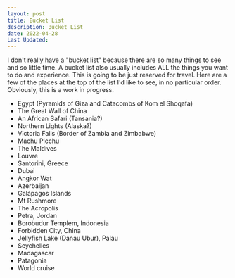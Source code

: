 ```yaml
---
layout: post
title: Bucket List
description: Bucket List
date: 2022-04-28
Last Updated: 
---
```

I don't really have a "bucket list" because there are so many things to see and so little time.  A bucket list also usually includes ALL the things you want to do and experience.  This is going to be just reserved for travel.  Here are a few of the places at the top of the list I'd like to see, in no particular order.  Obviously, this is a work in progress.

* Egypt (Pyramids of Giza and Catacombs of Kom el Shoqafa)
* The Great Wall of China
* An African Safari (Tansania?)
* Northern Lights (Alaska?)
* Victoria Falls (Border of Zambia and Zimbabwe)
* Machu Picchu
* The Maldives
* Louvre
* Santorini, Greece
* Dubai
* Angkor Wat
* Azerbaijan
* Galápagos Islands
* Mt Rushmore
* The Acropolis
* Petra, Jordan
* Borobudur Templem, Indonesia
* Forbidden City, China
* Jellyfish Lake (Danau Ubur), Palau
* Seychelles 
* Madagascar 
* Patagonia
* World cruise